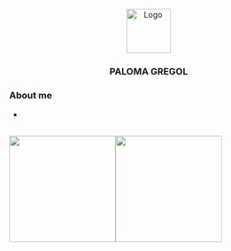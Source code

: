 <br />
<div align="center">
    <img src="images/logo.png" alt="Logo" width="80" height="80">


  <h3 align="center">PALOMA GREGOL</h3>
</div>


### About me
*

##

<div style="display:flex;">
  <img style="height: 12rem; "  src="https://github-readme-stats.vercel.app/api/top-langs/?username=gregol-PALOMA&bg_color=30,6892d5,79d1c3&card_width:400&title_color=fff&text_color=fff&include_all_commits=true&count_private=true&text_size=90">
  <img style="height: 12rem; " src="https://github-readme-stats.vercel.app/api?username=gregol-PALOMA&show_icons=true&bg_color=30,6892d5,79d1c3&card_width:400&title_color=fff&text_color=fff&include_all_commits=true&count_private=true&text_size=90">
</div>

##


<!--
**gregol-PALOMA/gregol-PALOMA** is a ✨ _special_ ✨ repository because its `README.md` (this file) appears on your GitHub profile.

Here are some ideas to get you started:

- 🔭 I’m currently working on ...
- 🌱 I’m currently learning ...
- 👯 I’m looking to collaborate on ...
- 🤔 I’m looking for help with ...
- 💬 Ask me about ...
- 📫 How to reach me: ...
- 😄 Pronouns: ...
- ⚡ Fun fact: ...
-->
